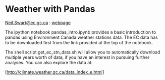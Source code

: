 Weather with Pandas
===================
Neil.Swart@ec.gc.ca : 
[webpage](http://www.ec.gc.ca/scitech/default.asp?lang=En&n=F97AE834-1&xsl=scitechprofile&formid=ED5D3E11-3057-4B38-AAFA-6FC103C0451E)

The ipython notebook pandas_intro.ipynb provides a basic introduction
to pandas using Environment Canada weather stations data.  The EC data
has to be downloaded first from the link provided at the top of the
notebook.

The shell script get_ec_stn_data.sh will allow you to automatically download multiple
years worth of data, if you have an interest in pursuing further analyses.
You can also explore the data at: 

[http://climate.weather.gc.ca/data_index_e.html]
